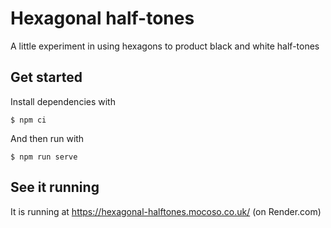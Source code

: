 # Hexagonal half-tones

A little experiment in using hexagons to product black and white half-tones

## Get started

Install dependencies with

```
$ npm ci
```

And then run with

```
$ npm run serve
```

## See it running

It is running at https://hexagonal-halftones.mocoso.co.uk/ (on Render.com)
